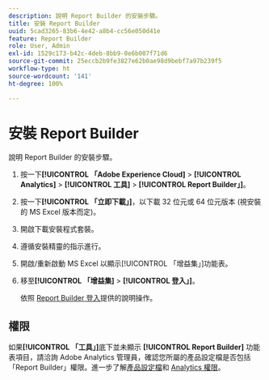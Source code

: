 ```yaml
---
description: 說明 Report Builder 的安裝步驟。
title: 安裝 Report Builder
uuid: 5cad3265-83b6-4e42-a8b4-cc56e050d41e
feature: Report Builder
role: User, Admin
exl-id: 1529c173-b42c-4deb-8bb9-0e6b007f71d6
source-git-commit: 25eccb2b9fe3827e62b0ae98d9bebf7a97b239f5
workflow-type: ht
source-wordcount: '141'
ht-degree: 100%

---
```


# 安裝 Report Builder

說明 Report Builder 的安裝步驟。

1. 按一下&#x200B;**[!UICONTROL 「Adobe Experience Cloud]** > **[!UICONTROL Analytics]** > **[!UICONTROL 工具]** > **[!UICONTROL Report Builder」]**。
1. 按一下&#x200B;**[!UICONTROL 「立即下載」]**，以下載 32 位元或 64 位元版本 (視安裝的 MS Excel 版本而定)。
1. 開啟下載安裝程式套裝。
1. 遵循安裝精靈的指示進行。
1. 開啟/重新啟動 MS Excel 以顯示[!UICONTROL 「增益集」]功能表。
1. 移至&#x200B;**[!UICONTROL 「增益集]** > **[!UICONTROL 登入」]**。

   依照 [Report Builder 登入](/help/analyze/report-builder/setup/login.md)提供的說明操作。

## 權限

如果&#x200B;**[!UICONTROL 「工具」]**&#x200B;底下並未顯示 **[!UICONTROL Report Builder]** 功能表項目，請洽詢 Adobe Analytics 管理員，確認您所屬的產品設定檔是否包括「Report Builder」權限。進一步了解[產品設定檔](https://experienceleague.adobe.com/docs/analytics/admin/admin-console/permissions/product-profile.html?lang=zh-Hant)和 [Analytics 權限](https://experienceleague.adobe.com/docs/analytics/admin/admin-console/permissions/analytics-tools.html)。

